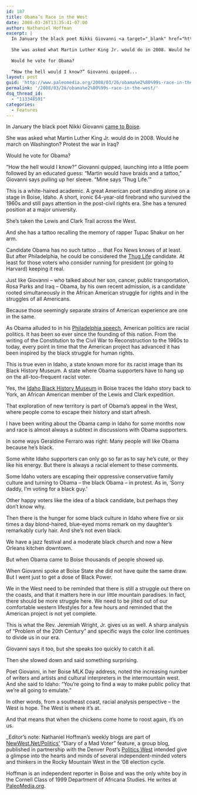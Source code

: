 ```yaml
---
id: 187
title: Obama’s Race in the West
date: 2008-03-26T13:35:41-07:00
author: Nathaniel Hoffman
excerpt: |
  In January the black poet Nikki Giovanni <a target="_blank" href="http://www.arbiteronline.com/news/2008/01/28/News/Nikki.Giovanni.Answers.The.Question.what.Would.Martin.Do-3170874.shtml" title="came to Boise">came to Boise</a>.
  
  She was asked what Martin Luther King Jr. would do in 2008. Would he march on Washington? Protest the war in Iraq?
  
  Would he vote for Obama?
  
  “How the hell would I know?” Giovanni quipped...
layout: post
guid: 'http://www.paleomedia.org/2008/03/26/obama%e2%80%99s-race-in-the-west/'
permalink: '/2008/03/26/obama%e2%80%99s-race-in-the-west/'
dsq_thread_id:
  - "113348591"
categories:
  - Features
---
```

In January the black poet Nikki Giovanni <a target="_blank" href="http://www.arbiteronline.com/news/2008/01/28/News/Nikki.Giovanni.Answers.The.Question.what.Would.Martin.Do-3170874.shtml" title="came to Boise">came to Boise</a>.

She was asked what Martin Luther King Jr. would do in 2008. Would he march on Washington? Protest the war in Iraq?

Would he vote for Obama?

“How the hell would I know?” Giovanni quipped, launching into a little poem followed by an educated guess: “Martin would have braids and a tattoo,” Giovanni says pulling up her sleeve. “Mine says ‘Thug Life.’”

This is a white-haired academic. A great American poet standing alone on a stage in Boise, Idaho. A short, ironic 64-year-old firebrand who survived the 1960s and still pays attention in the post-civil rights era. She has a tenured position at a major university.

She’s taken the Lewis and Clark Trail across the West.

And she has a tattoo recalling the memory of rapper Tupac Shakur on her arm.

Candidate Obama has no such tattoo … that Fox News knows of at least. But after Philadelphia, he could be considered the <a target="_blank" href="http://www.urbandictionary.com/define.php?term=thug+life" title="Thug Life">Thug Life</a> candidate. At least for those voters who consider running for president (or going to Harvard) keeping it real.

Just like Giovanni – who talked about her son, cancer, public transportation, Rosa Parks and Iraq – Obama, by his own recent admission, is a candidate rooted simultaneously in the African American struggle for rights and in the struggles of all Americans.

Because those seemingly separate strains of American experience are one in the same.

As Obama alluded to in his <a target="_blank" href="http://link.brightcove.com/services/link/bcpid900881681/bclid900480414/bctid1468708864" title="Philadelphia speech">Philadelphia speech</a>, American politics are racial politics. It has been so ever since the founding of this nation. From the writing of the Constitution to the Civil War to Reconstruction to the 1960s to today, every point in time that the American project has advanced it has been inspired by the black struggle for human rights.

This is true even in Idaho, a state known more for its racist image than its Black History Museum. A state where Obama supporters have to hang up on the all-too-frequent racist voter.

Yes, the <a target="_blank" href="http://www.ibhm.org/  " title="Idaho Black History Museum">Idaho Black History Museum</a> in Boise traces the Idaho story back to York, an African American member of the Lewis and Clark expedition.

That exploration of new territory is part of Obama’s appeal in the West, where people come to escape their history and start afresh.

I have been writing about the Obama camp in Idaho for some months now and race is almost always a subtext in discussions with Obama supporters.

In some ways Geraldine Ferraro was right: Many people will like Obama because he’s black.

Some white Idaho supporters can only go so far as to say he’s cute, or they like his energy. But there is always a racial element to these comments.

Some Idaho voters are escaping their oppressive conservative family culture and turning to Obama – the black Obama – in protest. As in, &#8216;Sorry daddy, I’m voting for a black guy.&#8217;

Other happy voters like the idea of a black candidate, but perhaps they don’t know why.

Then there is the hunger for some black culture in Idaho where five or six times a day blond-haired, blue-eyed moms remark on my daughter’s remarkably curly hair. And she’s not even black.

We have a jazz festival and a moderate black church and now a New Orleans kitchen downtown.

But when Obama came to Boise thousands of people showed up.

When Giovanni spoke at Boise State she did not have quite the same draw. But I went just to get a dose of Black Power.

We in the West need to be reminded that there is still a struggle out there on the coasts, and that it matters here in our little mountain paradises. In fact, there should be more struggle here. We need to be jilted out of our comfortable western lifestyles for a few hours and reminded that the American project is not yet complete.

This is what the Rev. Jeremiah Wright, Jr. gives us as well. A sharp analysis of “Problem of the 20th Century” and specific ways the color line continues to divide us in our era.

Giovanni says it too, but she speaks too quickly to catch it all.

Then she slowed down and said something surprising.

Poet Giovanni, in her Boise MLK Day address, noted the increasing number of writers and artists and cultural interpreters in the intermountain west. And she said to Idaho: “You’re going to find a way to make public policy that we’re all going to emulate.”

In other words, from a southeast coast, racial analysis perspective – the West is hope. The West is where it’s at.

And that means that when the chickens come home to roost again, it’s on us.

_Editor&#8217;s note: Nathaniel Hoffman&#8217;s weekly blogs are part of <a target="_blank" href="http://www.newwest.net/politics" title="NewWest.Net/Politics">NewWest.Net/Politics&#8217;</a> &#8220;Diary of a Mad Voter&#8221; feature, a group blog, published in partnership with the Denver Post&#8217;s <a target="_blank" href="http://www.politicswest.com" title="Politics West">Politics West</a> intended give a glimpse into the hearts and minds of several independent-minded voters and thinkers in the Rocky Mountain West in the &#8217;08 election cycle.</p> 

Hoffman is an independent reporter in Boise and was the only white boy in the Cornell Class of 1999 Department of Africana Studies. He writes at [PaleoMedia.org](http://www.paleomedia.org).